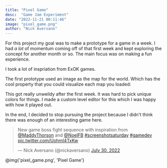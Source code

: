 ```yaml
---
title: "Pixel Game"
desc:  "Game Jam Experiment"
date: "2022-11-21 00:11:46"
image: "pixel_game.png"
author: "Nick Aversano"
---
```


For this project my goal was to make a prototype for a game in a week. I had _a lot_ of momentum coming off of that first week and kept exploring the concept for another month or so.
The main focus was on making a fun experience.

I took a lot of inspriation from ExOK games.

The first prototype used an image as the map for the world. Which has the cool property that you could visualize each map you loaded:

This got really unweildy after the first week. It was hard to pick unique colors for things.
I made a custom level editor for this which I was happy with how it played out.

In the end, I decided to stop pursuing the project because I didn't think there was enough of an interesting game here.

<div class="flex-row center">
<blockquote class="twitter-tweet"><p lang="en" dir="ltr">New game boss fight sequence with inspiration from <a href="https://twitter.com/MaddyThorson?ref_src=twsrc%5Etfw">@MaddyThorson</a> and <a href="https://twitter.com/NoelFB?ref_src=twsrc%5Etfw">@NoelFB</a> <a href="https://twitter.com/hashtag/screenshotsaturday?src=hash&amp;ref_src=twsrc%5Etfw">#screenshotsaturday</a> <a href="https://twitter.com/hashtag/gamedev?src=hash&amp;ref_src=twsrc%5Etfw">#gamedev</a> <a href="https://t.co/UohmI4TxKw">pic.twitter.com/UohmI4TxKw</a></p>&mdash; Nick Aversano (@nickaversano) <a href="https://twitter.com/nickaversano/status/1553457305726976004?ref_src=twsrc%5Etfw">July 30, 2022</a></blockquote> <script async src="https://platform.twitter.com/widgets.js" charset="utf-8"></script>
</div>

@img{'pixel_game.png', 'Pixel Game'}
